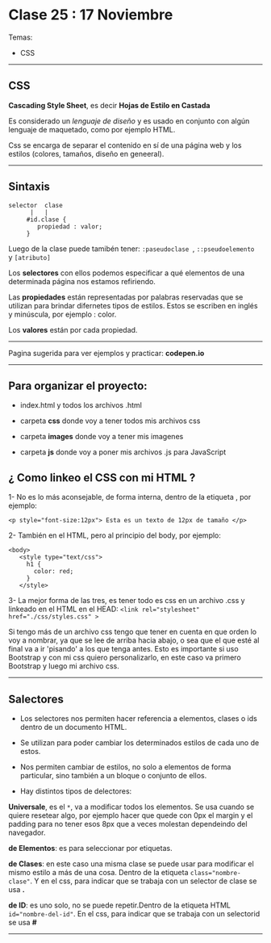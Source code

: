 #  Clase 25 : 17 Noviembre

Temas:

- CSS

---

## CSS

**Cascading Style Sheet**, es decir **Hojas de Estilo en Castada**

Es considerado un *lenguaje de diseño* y es usado en conjunto con algún lenguaje de maquetado, como por ejemplo HTML.

Css se encarga de separar el contenido en sí de una página web y los estilos (colores, tamaños, diseño en geneeral).

---

## Sintaxis 

```
selector  clase
      |   |
     #id.clase {
        propiedad : valor;
     }
```

Luego de la clase puede tamibén tener:  ```:paseudoclase ```,  ```::pseudoelemento ``` y ```[atributo] ```

Los **selectores** con ellos podemos especificar a qué elementos de una determinada página nos estamos refiriendo.

Las **propiedades** están representadas por palabras reservadas que se utilizan para brindar difernetes tipos de estilos. Estos se escriben en inglés y minúscula, por ejemplo : color.

Los **valores** están por cada propiedad.

---

Pagina sugerida para ver ejemplos y practicar: **codepen.io**

---

## Para organizar el proyecto:

- index.html y todos los archivos .html

- carpeta **css** donde voy a tener todos mis archivos css

- carpeta **images** donde voy a tener mis imagenes

- carpeta **js** donde voy a poner mis archivos .js para JavaScript

## ¿ Como linkeo el CSS con mi HTML ?

1- No es lo más aconsejable, de forma interna, dentro de la etiqueta , por ejemplo:
```
<p style="font-size:12px"> Esta es un texto de 12px de tamaño </p>
```

2- También en el HTML, pero al principio del body, por ejemplo:
```
<body>
   <style type="text/css">
     h1 {
       color: red;
     }
   </style>
```

3- La mejor forma de las tres, es tener todo es css en  un archivo .css y linkeado en el HTML en el HEAD:
``` <link rel="stylesheet" href="./css/styles.css" >  ```

Si tengo más de un archivo css tengo que tener en cuenta en que orden lo voy a nombrar, ya que se lee de arriba hacia abajo, o sea que el que esté al final va a ir 'pisando' a los que tenga antes. Esto es importante si uso Bootstrap y con mi css quiero personalizarlo, en este caso va primero Bootstrap y luego mi archivo css.

---

## Salectores

- Los selectores nos permiten hacer referencia a elementos, clases o ids dentro de un documento HTML.

- Se utilizan para poder cambiar los determinados estilos de cada uno de estos.

- Nos permiten cambiar de estilos, no solo a elementos de forma particular, sino también a un bloque o conjunto de ellos.

- Hay distintos tipos de delectores:

**Universale**, es el ```*```, va a modificar todos los elementos. Se usa cuando se quiere resetear algo, por ejemplo hacer que quede con 0px el margin y el padding para no tener esos 8px que a veces molestan dependeindo del navegador.

**de Elementos**: es para seleccionar por etiquetas.

**de Clases**: en este caso una misma clase se puede usar para modificar el mismo estilo a más de una cosa. Dentro de la etiqueta ```class="nombre-clase"```. Y en el css, para indicar que se trabaja con un selector de clase se usa **.**

**de ID**: es uno solo, no se puede repetir.Dentro de la etiqueta HTML ``` id="nombre-del-id"```. En el css, para indicar que se trabaja con un selectorid se usa **#**

---

